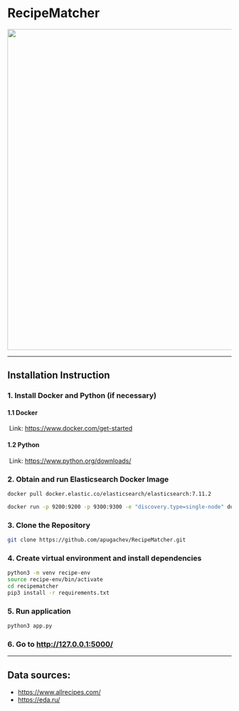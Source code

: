 # RecipeMatcher

<img src="./static/demo.gif?raw=true" width="720px">

------

## Installation Instruction

### 1. Install Docker and Python (if necessary)

#### 	1.1 Docker

​		Link: https://www.docker.com/get-started

#### 	1.2 Python

​		Link: https://www.python.org/downloads/

### 2. Obtain and run Elasticsearch Docker Image

```sh
docker pull docker.elastic.co/elasticsearch/elasticsearch:7.11.2

docker run -p 9200:9200 -p 9300:9300 -e "discovery.type=single-node" docker.elastic.co/elasticsearch/elasticsearch:7.11.2
```

### 3. Clone the Repository

```sh
git clone https://github.com/apugachev/RecipeMatcher.git
```

### 4. Create virtual environment and install dependencies

```sh
python3 -m venv recipe-env
source recipe-env/bin/activate
cd recipematcher
pip3 install -r requirements.txt
```

### 5. Run application

```sh
python3 app.py
```

### 6. Go to http://127.0.0.1:5000/

------

## Data sources:

- https://www.allrecipes.com/
- https://eda.ru/